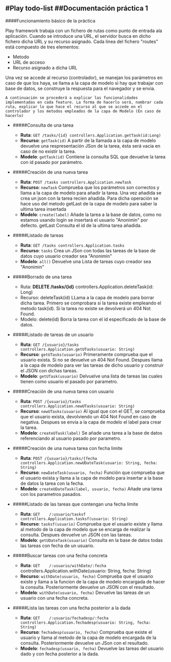 #Play todo-list
##Documentación práctica 1
---
####Funcionamiento básico de la práctica

Play framework trabaja con un fichero de rutas como punto de entrada ala aplicación. Cuando se introduce una URL, el servidor busca en dicho fichero dicha URL y su recurso asignado. Cada linea del fichero "routes" está compuesto de tres elementos:

* Metodo
* URL de acceso
* Recurso asignado a dicha URL

Una vez se accede al recurso (controlador), se manejan los parámetros en caso de que los haya, se llama a la capa de modelo si hay que trabajar con base de datos, se construye la respuesta para el navegador y se envia.

```
A continuación se procederá a explicar las funcionalidades implementadas en cada feature. La forma de hacerlo será, nombrar cada ruta, explicar lo que hace el recurso al que se accede en el controlador y los metodos empleados de la capa de Modelo (En caso de hacerlo)
```

- #####Consulta de una tarea
	- **Ruta**: `GET /tasks/{id} controllers.Application.getTask(id:Long)`
	- **Recurso**: `getTask(id)` A partir de la llamada a la capa de modelo devuelve una respresentación JSon de la tarea, ésta será vacia en caso de no existir la tarea.
	- **Modelo**: `getTask(id)` Contiene la consulta SQL que devuelve la tarea con id pasado por parámetro.
	
- #####Creación de una nueva tarea
	- **Ruta**: `POST /tasks controllers.Application.newTask`
	- **Recurso**: `newTask` Comprueba que los parámetros son correctos y llama a la capa de modelo para añadir la tarea. Una vez añadida se crea un json con la tarea recien añadida. Para dicha operación se hace uso del metodo getLast de la capa de modelo para saber la ultima tarea insertada
	- **Modelo**: `create(label)` Añade la tarea a la base de datos, como no estamos usando login se insertará el usuario "Anonimin" por defecto. getLast Consulta el id de la ultima tarea añadida.

- #####Listado de tareas
	- **Ruta**: `GET /tasks controllers.Application.tasks`
	- **Recurso**: `tasks` Crea un JSon con todas las tareas de la base de datos cuyo usuario creador sea "Anonimin"
	- **Modelo**: `all()` Devuelve una Lista de tareas cuyo creador sea "Anonimin"

- #####Borrado de una tarea
	- Ruta: **DELETE /tasks/{id}** controllers.Application.deleteTask(id: Long)
	- Recurso: deleteTask(id) LLama a la capa de modelo para borrar dicha tarea. Primero se comprobara si la tarea existe empleando el metodo task(id). Si la tarea no existe se devolverá un 404 Not Found.
	- Modelo: delete(id) Borra la tarea con el id especificado de la base de datos. 
	
- #####Listado de tareas de un usuario
	- **Ruta**: `GET /{usuario}/tasks controllers.Application.getUTasks(usuario: String)`
	- **Recurso**: `getUTasks(usuario)` Primeramente comprueba que el usuario exista. Si no se devuelve un 404 Not Found. Despues llama a la capa de modelo para ver las tareas de dicho usuario y construir el JSON con dichas tareas.
	- **Modelo**: `getUTask(usuario)` Delvuelve una lista de tareas las cuales tienen como usuario el pasado por parametro.
	
- #####Creación de una nueva tarea con usuario
	- **Ruta**: `POST /{usuario}/tasks controllers.Application.newUTasks(usuario: String)`
	- **Recurso**: `newUTasks(usuario)` Al igual que con el GET, se comprueba que el usuario exista, devolviendo un 404 Not Found en caso de negativa. Despues se envia a la capa de modelo el label para crear la tarea.
	- **Modelo**: `createUTask(label)` Se añade una tarea a la base de datos referenciando al usuario pasado por parametro.

- #####Creación de una nueva tarea con fecha limite
	-  **Ruta**: `POST /{usuario}/tasks/{fecha controllers.Application.newUDateTask(usuario: String, fecha: String)` 
	- **Recurso**: `newDateTask(usuario, fecha)` Función que comprueba que el usuario exista y llama a la capa de modelo para insertar a la base de datos la tarea con la fecha.
	- **Modelo**: `createUDateTask(label, usuario, fecha)` Añade una tarea con los parametros pasados.
	
- #####Listado de las tareas que contengan una fecha límite
	- **Ruta**: `GET	/:usuario/tasksf		controllers.Application.tasksf(usuario: String)`
	- **Recurso**: `tasksf(usuario)` Comprueba que el usuario existe y llama al metodo de la capa de modelo que se encarga de realizar la consulta. Despues devuelve un JSON con las tareas.
	- **Modelo**: `getUDateTask(usuario)` Consulta en la base de datos todas las tareas con fecha de un usuario.
	
- #####Buscar tareas con una fecha concreta
	- **Ruta**: `GET	/:usuario/withDate/:fecha`	controllers.Application.withDate(usuario: String, fecha: String)
	- **Recurso**: `withDate(usuario, fecha)` Comprueba que el usuario existe y llama a la funcion de la capa de modelo encargada de hacer la consulta. Posteriormente devuelve un JSON con el resultado.
	- **Modelo**: `withDate(usuario, fecha)` Devuelve las tareas de un usuario con una fecha concreta.
	
- #####Lista las tareas con una fecha posterior a la dada
	- **Ruta**: `GET	/:usuario/fechadesp/:fecha	controllers.Application.fechadesp(usuario: String, fecha: String)`
	- **Recurso**: `fechadesp(usuario, fecha)` Comprueba que existe el usuario y llama al metodo de la capa de modelo encargada de la consulta. Posteriormente devuelve un JSon con el resultado.
	- **Modelo**: `fechadesp(usuario, fecha)` Devuelve las tareas del usuario dado y con fecha posterior a la dada.

